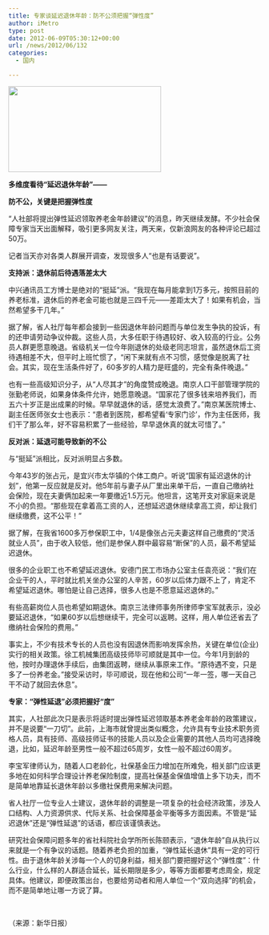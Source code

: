 ```yaml
---
title: 专家谈延迟退休年龄：防不公须把握“弹性度”
author: iMetro
type: post
date: 2012-06-09T05:30:12+00:00
url: /news/2012/06/132
categories:
  - 国内

---
```

<img class="alignnone" title="1" src="http://static.statickksmg.com/image/2012/06/09/d2d90f80f3750362388342e8594420b3.jpg" alt="" width="305" height="171" />

**多维度看待“延迟退休年龄”——**

**防不公，关键是把握弹性度**

“人社部将提出弹性延迟领取养老金年龄建议”的消息，昨天继续发酵。不少社会保障专家当天出面解释，吸引更多网友关注，两天来，仅新浪网友的各种评论已超过50万。

记者当天亦对各类人群展开调查，发现很多人“也是有话要说”。

**支持派：退休前后待遇落差太大**

中兴通讯员工方博士是绝对的“挺延”派。“我现在每月能拿到1万多元，按照目前的养老标准，退休后的养老金可能也就是三四千元——差距太大了！如果有机会，当然希望多干几年。”

据了解，省人社厅每年都会接到一些因退休年龄问题而与单位发生争执的投诉，有的还申请劳动争议仲裁。这些人员，大多任职于待遇较好、收入较高的行业。公务员人群更愿意晚退。省级机关一位今年刚退休的处级老同志坦言，虽然退休后工资待遇相差不大，但平时上班忙惯了，“闲下来就有点不习惯，感觉像是脱离了社会。其实，现在生活条件好了，60多岁的人精力是旺盛的，完全有条件晚退。”

也有一些高级知识分子，从“人尽其才”的角度赞成晚退。南京人口干部管理学院的张勤老师说，如果身体条件允许，她愿意晚退。“国家花了很多钱来培养我们，而五六十岁正是出成果的时候。早早就退休的话，感觉太浪费了。”南京某医院博士、副主任医师张女士也表示：“患者到医院，都希望看‘专家门诊’，作为主任医师，我们干了那么年，好不容易积累了一些经验，早早退休真的就太可惜了。”

**反对派：延退可能导致新的不公**

与“挺延”派相比，反对派明显占多数。

今年43岁的张占元，是宜兴市太华镇的个体工商户。听说“国家有延迟退休的计划”，他第一反应就是反对。他5年前与妻子从厂里出来单干后，一直自己缴纳社会保险，现在夫妻俩加起来一年要缴近1.5万元。他坦言，这笔开支对家庭来说是不小的负担。“那些现在拿着高工资的人，还想延迟退休继续拿高工资，却让我们继续缴费，这不公平！”

据了解，在我省1600多万参保职工中，1/4是像张占元夫妻这样自己缴费的“灵活就业人员”，由于收入较低，他们是参保人群中最容易“断保”的人员，最不希望延迟退休。

很多的企业职工也不希望延迟退休。安德门民工市场办公室主任袁亮说：“我们在企业干的人，平时就比机关坐办公室的人辛苦，60岁以后体力跟不上了，肯定不希望延迟退休。哪怕是让自己选择，很多人也是不愿意延迟退休的。”

有些高薪岗位人员也希望如期退休。南京三法律师事务所律师李宝军就表示，没必要延迟退休，“如果60岁以后想继续干，完全可以返聘。这样，用人单位还省去了缴纳社会保险的费用。”

事实上，不少有技术专长的人员也没有因退休而影响发挥余热，关键在单位(企业)实行的相关政策。徐工机械集团高级技师毕可顺就是其中一位。今年1月到龄的他，按时办理退休手续后，由集团返聘，继续从事原来工作。“原待遇不变，只是多了一份养老金。”接受采访时，毕可顺说，现在他和公司“一年一签，哪一天自己干不动了就回去休息”。

**专家：“弹性延退”必须把握好“度”**

其实，人社部此次只是表示将适时提出弹性延迟领取基本养老金年龄的政策建议，并不是说要“一刀切”。此前，上海市就曾提出类似概念，允许具有专业技术职务资格人员，具有技师、高级技师证书的技能人员以及企业需要的其他人员均可选择晚退，比如，延迟年龄至男性一般不超过65周岁，女性一般不超过60周岁。

李宝军律师认为，随着人口老龄化，社保基金压力增加在所难免，相关部门应该更多地在如何科学合理设计养老保险制度，提高社保基金保值增值上多下功夫，而不是简单地靠延长退休年龄以多缴社保费用来解决问题。

省人社厅一位专业人士建议，退休年龄的调整是一项复杂的社会经济政策，涉及人口结构、人力资源供求、代际关系、社会保障基金平衡等多方面因素。不管是“延迟退休”还是“弹性延退”的话语，都应该谨慎表达。

研究社会保障问题多年的省社科院社会学所所长陈颐表示，“退休年龄”自从执行以来就是一个有争议的话题。随着养老负担的加重，“弹性延长退休”具有一定的可行性。由于退休年龄关涉每一个人的切身利益，相关部门要把握好这个“弹性度”：什么行业，什么样的人群适合延长，延长期限是多少，等等方面都要考虑周全，规定具体。他建议，即便政策出台，也要给劳动者和用人单位一个“双向选择”的机会，而不是简单地让哪一方说了算。

&nbsp;

（来源：新华日报）
